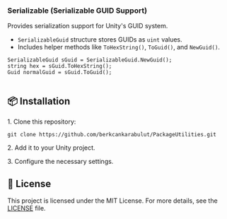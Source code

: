 <body>
  <h3>Serializable (Serializable GUID Support)</h3>
    <p>Provides serialization support for Unity's GUID system.</p>
    <ul>
        <li><code>SerializableGuid</code> structure stores GUIDs as <code>uint</code> values.</li>
        <li>Includes helper methods like <code>ToHexString()</code>, <code>ToGuid()</code>, and <code>NewGuid()</code>.</li>
    </ul>
    <pre><code>SerializableGuid sGuid = SerializableGuid.NewGuid();
string hex = sGuid.ToHexString();
Guid normalGuid = sGuid.ToGuid();
    </code></pre>

  <h2>📦 Installation</h2>
    <p>1. Clone this repository:</p>
    <pre><code>git clone https://github.com/berkcankarabulut/PackageUtilities.git</code></pre>
    <p>2. Add it to your Unity project.</p>
    <p>3. Configure the necessary settings.</p>
  <h2>📄 License</h2>
    <p>This project is licensed under the MIT License. For more details, see the <a href="LICENSE">LICENSE</a> file.</p>
</body>
</html>
